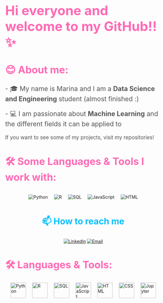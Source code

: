 <!-- Header Section -->
<div>
  <h1 style="font-size: 3em; color: #ff69b4;">Hi everyone and welcome to my GitHub!!✨</h1>
  
  <h2 style="font-size: 2.3em; color: #ff69b4;">😊 About me:</h2>
  
  <p style="font-size: 1.5em; color: #555;">
    - 🎓 My name is Marina and I am a <strong>Data Science and Engineering</strong> student (almost finished :)
  </p>
  <p style="font-size: 1.5em; color: #555;">
    - 💻 I am passionate about <strong>Machine Learning</strong> and the different fields it can be applied to
  </p>
  
  <p style="font-size: 1.2em; color: #555;">
    If you want to see some of my projects, visit my repositories!
  </p>
</div>

<!-- Languages Section -->
  <h2 style="font-size: 2.3em; color: #ff69b4;">🛠️ Some Languages & Tools I work with:</h2>
  
  <div style="display: flex; justify-content: center; flex-wrap: wrap;">
    <img src="https://img.shields.io/badge/Python-3776AB?style=flat&logo=python&logoColor=white" alt="Python" style="margin: 10px;">
    <img src="https://img.shields.io/badge/R-276DC3?style=flat&logo=r&logoColor=white" alt="R" style="margin: 10px;">
    <img src="https://img.shields.io/badge/SQL-4479A1?style=flat&logo=postgresql&logoColor=white" alt="SQL" style="margin: 10px;">
    <img src="https://img.shields.io/badge/JavaScript-F7DF1E?style=flat&logo=javascript&logoColor=black" alt="JavaScript" style="margin: 10px;">
    <img src="https://img.shields.io/badge/HTML-E34F26?style=flat&logo=html5&logoColor=white" alt="HTML" style="margin: 10px;">
  </div>
</div>


<!-- Contact Information -->
<div align="center">
  <h3 style="font-size: 2em; color: #00bfff;">📫 How to reach me</h3>
  <p>
    <a href="[link-to-linkedin](https://www.linkedin.com/in/marina-g%C3%B3mez-rey-660594231/)"><img src="https://img.shields.io/badge/LinkedIn-0A66C2?style=for-the-badge&logo=linkedin&logoColor=white" alt="LinkedIn"></a>
    <a href="mailto:100472836@alumnos.uc3m.es"><img src="https://img.shields.io/badge/Email-D14836?style=for-the-badge&logo=gmail&logoColor=white" alt="Email"></a>
  </p>
</div>




  <!-- Languages Section -->
  <h2 style="font-size: 2.3em; color: #ff69b4;">🛠️ Languages & Tools:</h2>
  
  <div style="display: flex; justify-content: center; flex-wrap: wrap; gap: 20px;">
    <a href="https://www.python.org/" target="_blank" style="text-decoration: none;">
      <img src="https://img.shields.io/badge/Python-3776AB?style=flat&logo=python&logoColor=white" alt="Python" style="height: 50px;">
    </a>
    <a href="https://www.r-project.org/" target="_blank" style="text-decoration: none;">
      <img src="https://img.shields.io/badge/R-276DC3?style=flat&logo=r&logoColor=white" alt="R" style="height: 50px;">
    </a>
    <a href="https://www.postgresql.org/" target="_blank" style="text-decoration: none;">
      <img src="https://img.shields.io/badge/SQL-4479A1?style=flat&logo=postgresql&logoColor=white" alt="SQL" style="height: 50px;">
    </a>
    <a href="https://www.javascript.com/" target="_blank" style="text-decoration: none;">
      <img src="https://img.shields.io/badge/JavaScript-F7DF1E?style=flat&logo=javascript&logoColor=black" alt="JavaScript" style="height: 50px;">
    </a>
    <a href="https://developer.mozilla.org/en-US/docs/Web/HTML" target="_blank" style="text-decoration: none;">
      <img src="https://img.shields.io/badge/HTML-E34F26?style=flat&logo=html5&logoColor=white" alt="HTML" style="height: 50px;">
    </a>
    <a href="https://developer.mozilla.org/en-US/docs/Web/CSS" target="_blank" style="text-decoration: none;">
      <img src="https://img.shields.io/badge/CSS-1572B6?style=flat&logo=css3&logoColor=white" alt="CSS" style="height: 50px;">
    </a>
    <a href="https://jupyter.org/" target="_blank" style="text-decoration: none;">
      <img src="https://img.shields.io/badge/Jupyter-F37626?style=flat&logo=jupyter&logoColor=white" alt="Jupyter" style="height: 50px;">
    </a>
  </div>
</div>



